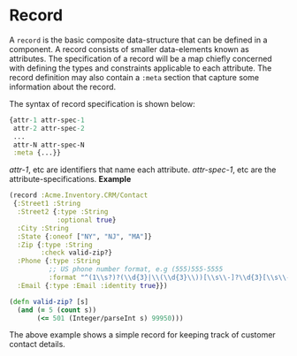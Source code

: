 # Record

A `record` is the basic composite data-structure that can be defined in a component.
A record consists of smaller data-elements known as attributes. The specification of a record
will be a map chiefly concerned with defining the types and constraints applicable to each attribute.
The record definition may also contain a `:meta` section that capture some information about the record.

The syntax of record specification is shown below:

```clojure
{attr-1 attr-spec-1
 attr-2 attr-spec-2
 ...
 attr-N attr-spec-N
 :meta {...}}
```

*attr-1*, etc are identifiers that name each attribute. *attr-spec-1*, etc are the attribute-specifications.
**Example**

```clojure
(record :Acme.Inventory.CRM/Contact
 {:Street1 :String
  :Street2 {:type :String
            :optional true}
  :City :String
  :State {:oneof ["NY", "NJ", "MA"]}
  :Zip {:type :String
        :check valid-zip?}
  :Phone {:type :String
          ;; US phone number format, e.g (555)555-5555
          :format "^(1\\s?)?(\\d{3}|\\(\\d{3}\\))[\\s\\-]?\\d{3}[\\s\\-]?\\d{4}$"}
  :Email {:type :Email :identity true}})

(defn valid-zip? [s]
  (and (= 5 (count s))
       (<= 501 (Integer/parseInt s) 99950)))
```

The above example shows a simple record for keeping track of customer contact details.
